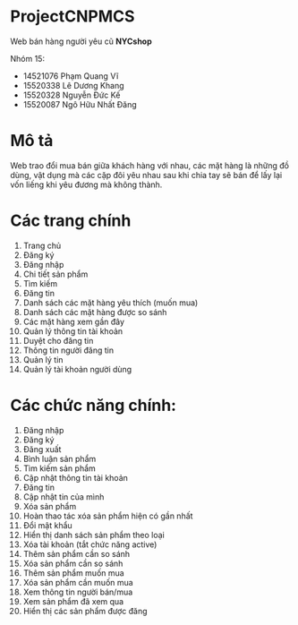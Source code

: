 # ProjectCNPMCS

Web bán hàng người yêu cũ <b>NYCshop</b><br/>

Nhóm 15: <br/>
- 14521076 Phạm Quang Vĩ<br/>
- 15520338 Lê Dương Khang<br/>
- 15520328 Nguyễn Đức Kế<br/>
- 15520087 Ngô Hữu Nhất Đăng<br/>

# Mô tả
Web trao đổi mua bán giữa khách hàng với nhau, các mặt hàng là những đồ dùng, vật dụng mà các cặp đôi yêu nhau sau khi chia tay sẽ bán để lấy lại vốn liếng khi yêu đương mà không thành.

# Các trang chính
1. Trang chủ
2. Đăng ký
3. Đăng nhập
4. Chi tiết sản phẩm
5. Tìm kiếm
6. Đăng tin
7. Danh sách các mặt hàng yêu thích (muốn mua)
8. Danh sách các mặt hàng được so sánh
9. Các mặt hàng xem gần đây
10. Quản lý thông tin tài khoản
11. Duyệt cho đăng tin
12. Thông tin người đăng tin
13. Quản lý tin
14. Quản lý tài khoản người dùng

# Các chức năng chính:
1. Đăng nhập
2. Đăng ký
3. Đăng xuất
4. Bình luận sản phẩm
5. Tìm kiếm sản phẩm
6. Cập nhật thông tin tài khoản
7. Đăng tin
8. Cập nhật tin của mình
9. Xóa sản phẩm
10. Hoàn thao tác xóa sản phẩm hiện có gần nhất
11. Đổi mật khẩu
12. Hiển thị danh sách sản phẩm theo loại
13. Xóa tài khoản (tắt chức năng active)
14. Thêm sản phẩm cần so sánh
15. Xóa sản phẩm cần so sánh
16. Thêm sản phẩm muốn mua
17. Xóa sản phẩm cần muốn mua
18. Xem thông tin người bán/mua
19. Xem sản phẩm đã xem qua
20. Hiển thị các sản phẩm được đăng
